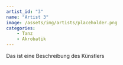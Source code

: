 ```yaml
---
artist_id: "3"
name: "Artist 3"
image: /assets/img/artists/placeholder.png
categories:
    - Tanz
    - Akrobatik
---
```

Das ist eine Beschreibung des Künstlers
